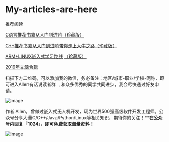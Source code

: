 # My-articles-are-here


推荐阅读

[C语言推荐书籍从入门到进阶（珍藏版）](http://mp.weixin.qq.com/s?__biz=MzIwMzkzMzI0OA==&mid=2247484319&idx=1&sn=6a2666c7b251267da21461803b8206b8&chksm=96c690b0a1b119a69a20a4a477f577b0e3de1b98edca0d8a228936c8cab69c6fbfd3c96e9795&scene=21#wechat_redirect)

[C++推荐书籍从入门到进阶带你走上大牛之路（珍藏版）](http://mp.weixin.qq.com/s?__biz=MzIwMzkzMzI0OA==&mid=2247484333&idx=1&sn=95d829e876eac3dcd828fc7deaab5b4b&chksm=96c69082a1b11994bd0c5b32c09df7a1b9df365bd877c8eac26ac02372b10a1bf2cfa91d4a40&scene=21#wechat_redirect)

[ARM+LINUX嵌入式学习路线](http://mp.weixin.qq.com/s?__biz=MzIwMzkzMzI0OA==&mid=2247484356&idx=1&sn=277324851a6dfb79b59b74d6ca088ecf&chksm=96c690eba1b119fdff3caa7d117f94cdb1b6184145250b0a0ff3123d2d3e346a70a56ad7b558&scene=21#wechat_redirect) [（珍藏版）](http://mp.weixin.qq.com/s?__biz=MzIwMzkzMzI0OA==&mid=2247484333&idx=1&sn=95d829e876eac3dcd828fc7deaab5b4b&chksm=96c69082a1b11994bd0c5b32c09df7a1b9df365bd877c8eac26ac02372b10a1bf2cfa91d4a40&scene=21#wechat_redirect)


[2019年文章合辑](http://mp.weixin.qq.com/s?__biz=MzIwMzkzMzI0OA==&mid=2247484391&idx=1&sn=795830726eb111912a885f6e75db57af&chksm=96c690c8a1b119de4f33d4bd553ef401afe89d1a0e8e024a014430a63ba4de55c54ea6f3f084&scene=21#wechat_redirect)





扫描下方二维码，可以添加我的微信，务必备注：地区/城市-职业/学校-昵称，即可进入Allen有话说读者群  , 和众多优秀的同学共同进步，我会尽快通过好友申请。

![image](https://upload-images.jianshu.io/upload_images/12856594-6f7ddfadb6d30e60?imageMogr2/auto-orient/strip%7CimageView2/2/w/240)

作者 Allen，曾做过嵌入式无人机开发，现为世界500强高级软件开发工程师。公众号分享大量C/C++/Java/Python/Linux等相关知识，期待你的关注！****在公众号内回复「****1024****」，即可免费获取海量资料！**

![image](https://upload-images.jianshu.io/upload_images/12856594-c66abcf765fcf19e?imageMogr2/auto-orient/strip%7CimageView2/2/w/800)

